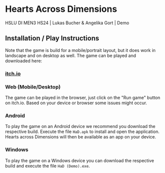 # Hearts Across Dimensions
HSLU DI MEN3 HS24 | Lukas Bucher & Angelika Gort | Demo

## Installation / Play Instructions
Note that the game is build for a mobile/portrait layout, but it does work in landscape and on desktop as well.
The game can be played and downloaded here:

### [itch.io](https://jfladas.itch.io/hearts-across-dimensions)

### Web (Mobile/Desktop)
The game can be played in the browser, just click on the "Run game" button on itch.io.
Based on your device or browser some issues might occur.

### Android
To play the game on an Android device we recommend you download the respective build.
Execute the file `HaD.apk` to install and open the application.
Hearts across Dimensions will then be available as an app on your device.

### Windows
To play the game on a Windows device you can download the respective build and execute the file `HaD (Demo).exe`.
